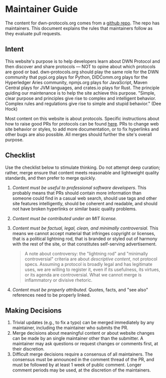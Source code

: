 # Maintainer Guide

The content for dwn-protocols.org comes from a [github
repo](https://github.com/benri-io/dwn-protocols). The repo has
maintainers. This document explains the rules that maintainers follow as they
evaluate pull requests.

## Intent

This website's purpose is to help developers learn about DWN Protocol and then
discover and share protocols &mdash; NOT to opine about which protocols are good
or bad. dwn-protocols.org should play the same role for the DWN community that
pypi.org plays for Python, DIDComm.org plays for the Hyperledger Aries
community, npmjs.org plays for JavaScript, Maven Central plays
for JVM languages, and crates.io plays for Rust. The principle guiding our
maintenance is to help the site achieve this purpose. "Simple, clear purpose and
principles give rise to complex and intelligent behavior. Complex rules and
regulations give rise to simple and stupid behavior." (Dee Hock)

Most content on this website is about protocols. Specific instructions about how
to raise good PRs for protocols can be found [here](pr-guide.md). PRs to change
web site behavior or styles, to add more documentation, or to fix hyperlinks and
other bugs are also possible. All merges should further the site's overall
purpose.

## Checklist

Use the checklist below to stimulate thinking. Do not attempt deep curation;
rather, merge ensure that content meets reasonable and lightweight quality
standards, and then prefer to merge quickly.

1. _Content must be useful to professional software developers_. This probably
   means that PRs should contain more information than someone could find in a
   casual web search, should use tags and other site features intelligently,
   should be coherent and readable, and should not have broken hyperlinks or
   similar basic quality problems.
2. _Content must be contributed under an MIT license._
3. _Content must be factual, legal, clean, and minimally controversial._ This
   means we cannot accept material that infringes copyright or licenses, that is
   a political lightning rod, that is branded or styled out of harmony with the
   rest of the site, or that constitutes self-serving advertisement.

   > A note about controversy: the "lightning rod" and "minimally controversial"
   > criteria are about _descriptive content_, not protocol specs. Assuming a
   > protocol is broadly legal and has legitimate uses, we are willing to
   > register it, even if its usefulness, its virtues, or its agenda are
   > controversial. What we cannot merge is inflammatory or divisive rhetoric.

4. _Content must be properly attributed._ Quotes, facts, and "see also"
   references need to be properly linked.

## Making Decisions

1. Trivial updates (e.g., to fix a typo) can be merged immediately by any
   maintainer, including the maintainer who submits the PR.
2. Merge decisions about meaningful content or about website changes can be made
   by an single maintainer other than the submitter. A maintainer may ask
   questions or request changes or comments first, at their discretion.
3. Difficult merge decisions require a consensus of all maintainers. The
   consensus must be announced in the comment thread of the PR, and must be
   followed by at least 1 week of public comment. Longer comment periods may be
   used, at the discretion of the maintainers.
